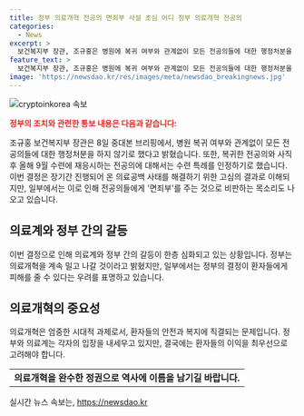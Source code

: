 ```yaml
---
title: 정부 의료개혁 전공의 면죄부 사설 초심 어디 정부 의료개혁 전공의
categories:
  - News
excerpt: >
  보건복지부 장관, 조규홍은 병원에 복귀 여부와 관계없이 모든 전공의들에 대한 행정처분을 하지 않기로 결정했다. 또한, 복귀한 전공의 및 사직 후 재응시하는 전공의에 대해 수련 특례를 인정하기로 하였으며, 이로써 전공의들의 행정처분은 없어졌다. 이 결정에는 의료공백 사태의 해결을 위한 노력이 담겨 있지만, 비판도 존재한다. 특히, 의사 불패 논란과 형평성 문제에 대한 우려가 제기되며, 의료개혁의 초심을 잃지 말아야 한다는 촉구가 있다.
feature_text: >
  보건복지부 장관, 조규홍은 병원에 복귀 여부와 관계없이 모든 전공의들에 대한 행정처분을 하지 않기로 결정했다. 또한, 복귀한 전공의 및 사직 후 재응시하는 전공의에 대해 수련 특례를 인정하기로 하였으며, 이로써 전공의들의 행정처분은 없어졌다. 이 결정에는 의료공백 사태의 해결을 위한 노력이 담겨 있지만, 비판도 존재한다. 특히, 의사 불패 논란과 형평성 문제에 대한 우려가 제기되며, 의료개혁의 초심을 잃지 말아야 한다는 촉구가 있다.
image: 'https://newsdao.kr/res/images/meta/newsdao_breakingnews.jpg'
---
```


<p><img src="https://newsdao.kr/res/images/meta/newsdao_breakingnews.jpg" alt="cryptoinkorea 속보" /></p>

<p><b><span style="color: #ee2323;">정부의 조치와 관련한 통보 내용은 다음과 같습니다:</span></b></p>

<p data-ke-size="size16">조규홍 보건복지부 장관은 8일 중대본 브리핑에서, 병원 복귀 여부와 관계없이 모든 전공의들에 대한 행정처분을 하지 않기로 했다고 밝혔습니다. 또한, 복귀한 전공의와 사직 후 올해 9월 수련에 재응시하는 전공의에 대해서는 수련 특례를 인정하기로 했습니다. 이번 결정은 장기간 진행되어 온 의료공백 사태를 해결하기 위한 고심의 결과로 이해되지만, 일부에서는 이로 인해 전공의들에게 '면죄부'를 주는 것으로 비판하는 목소리도 나오고 있습니다.</p>

<h2 data-ke-size="size26">의료계와 정부 간의 갈등</h2>

<p data-ke-size="size16">이번 결정으로 인해 의료계와 정부 간의 갈등이 한층 심화되고 있는 상황입니다. 정부는 의료개혁을 계속 밀고 나갈 것이라고 밝혔지만, 일부에서는 정부의 결정이 환자들에게 피해를 줄 수 있다는 우려를 표명하고 있습니다.</p>

<h2 data-ke-size="size26">의료개혁의 중요성</h2>

<p data-ke-size="size16">의료개혁은 엄중한 시대적 과제로서, 환자들의 안전과 복지에 직결되는 문제입니다. 정부와 의료계는 각자의 입장을 내세우고 있지만, 결국에는 환자들의 이익을 최우선으로 고려해야 합니다.</p>

<table>
  <tr>
    <td style="text-align: center; height: 17px;"><b>의료개혁을 완수한 정권으로 역사에 이름을 남기길 바랍니다.</b></td>
  </tr>
</table>
실시간 뉴스 속보는, <a href="https://newsdao.kr" rel="dofollow">https://newsdao.kr</a>


